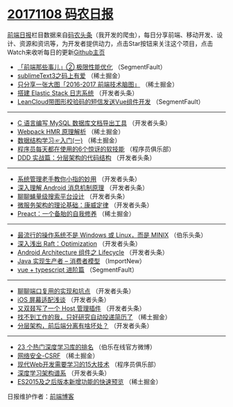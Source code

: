 # [20171108 码农日报](http://hao.caibaojian.com/date/2017/11/08)

[前端日报](http://caibaojian.com/c/news)栏目数据来自[码农头条](http://hao.caibaojian.com/)（我开发的爬虫），每日分享前端、移动开发、设计、资源和资讯等，为开发者提供动力，点击Star按钮来关注这个项目，点击Watch来收听每日的更新[Github主页](https://github.com/kujian/frontendDaily)
* [「前端那些事儿」② 极限性能优化](http://hao.caibaojian.com/55770.html) （SegmentFault）
* [sublimeText3之码上有爱](http://hao.caibaojian.com/55782.html) （稀土掘金）
* [只分享一张大图「2016-2017 前端技术脑图」](http://hao.caibaojian.com/55786.html) （稀土掘金）
* [搭建 Elastic Stack 日志系统](http://hao.caibaojian.com/55821.html) （开发者头条）
* [LeanCloud带图形校验码的短信发送Vue组件开发](http://hao.caibaojian.com/55768.html) （SegmentFault）

***
* [C 语言编写 MySQL 数据库文档导出工具](http://hao.caibaojian.com/55826.html) （开发者头条）
* [Webpack HMR 原理解析](http://hao.caibaojian.com/55772.html) （稀土掘金）
* [数据结构学习☞入门(一)](http://hao.caibaojian.com/55785.html) （稀土掘金）
* [程序员每天都在使用的6个惊讶的软技能](http://hao.caibaojian.com/55869.html) （程序员俱乐部）
* [DDD 实战篇：分层架构的代码结构](http://hao.caibaojian.com/55819.html) （开发者头条）

***
* [系统管理老手教你小指的妙用](http://hao.caibaojian.com/55830.html) （开发者头条）
* [深入理解 Android 消息机制原理](http://hao.caibaojian.com/55834.html) （开发者头条）
* [聊聊蝇量级搜索平台设计](http://hao.caibaojian.com/55831.html) （开发者头条）
* [微服务架构的理论基础：康威定律](http://hao.caibaojian.com/55832.html) （开发者头条）
* [Preact：一个备胎的自我修养](http://hao.caibaojian.com/55788.html) （稀土掘金）

***
* [最流行的操作系统不是 Windows 或 Linux，而是 MINIX](http://hao.caibaojian.com/55872.html) （伯乐头条）
* [深入浅出 Raft：Optimization](http://hao.caibaojian.com/55822.html) （开发者头条）
* [Android Architecture 组件之 Lifecycle](http://hao.caibaojian.com/55823.html) （开发者头条）
* [Java 实现生产者 – 消费者模型](http://hao.caibaojian.com/55861.html) （ImportNew）
* [vue + typescript 进阶篇](http://hao.caibaojian.com/55769.html) （SegmentFault）

***
* [聊聊端口复用的实现和坑点](http://hao.caibaojian.com/55815.html) （开发者头条）
* [iOS 屏幕适配浅谈](http://hao.caibaojian.com/55816.html) （开发者头条）
* [又双叕写了一个 Host 管理插件](http://hao.caibaojian.com/55817.html) （开发者头条）
* [找不到工作的我，只好研究自动投递简历了](http://hao.caibaojian.com/55774.html) （稀土掘金）
* [分层架构，前后端分离有啥坏处？](http://hao.caibaojian.com/55829.html) （开发者头条）

***
* [23 个热门深度学习库的排名](http://hao.caibaojian.com/55880.html) （伯乐在线官方微博）
* [网络安全-CSRF](http://hao.caibaojian.com/55775.html) （稀土掘金）
* [现代Web开发需要学习的15大技术](http://hao.caibaojian.com/55870.html) （程序员俱乐部）
* [深度学习架构谱系](http://hao.caibaojian.com/55820.html) （开发者头条）
* [ES2015及之后版本新增功能的快速预览](http://hao.caibaojian.com/55776.html) （稀土掘金）

日报维护作者：[前端博客](http://caibaojian.com/) 